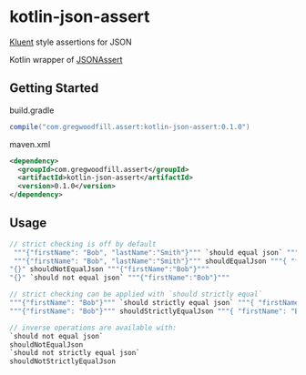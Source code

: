 # kotlin-json-assert
[Kluent](https://github.com/MarkusAmshove/Kluent) style assertions for JSON

Kotlin wrapper of [JSONAssert](https://github.com/skyscreamer/JSONassert)

## Getting Started
build.gradle
```groovy
compile("com.gregwoodfill.assert:kotlin-json-assert:0.1.0")
```

maven.xml
```xml
<dependency>
  <groupId>com.gregwoodfill.assert</groupId>
  <artifactId>kotlin-json-assert</artifactId>
  <version>0.1.0</version>
</dependency>
```

## Usage
```kotlin
// strict checking is off by default
 """{"firstName": "Bob", "lastName":"Smith"}""" `should equal json` """{ "firstName": "Bob" }"""
 """{"firstName": "Bob", "lastName":"Smith"}""" shouldEqualJson """{ "firstName": "Bob" }"""
"{}" shouldNotEqualJson """{"firstName":"Bob"}"""
"{}" `should not equal json` """{"firstName":"Bob"}"""

// strict checking can be applied with `should strictly equal`
"""{"firstName": "Bob"}""" `should strictly equal json` """{ "firstName": "Bob" }"""
"""{"firstName": "Bob"}""" shouldStrictlyEqualJson """{ "firstName": "Bob" }"""

// inverse operations are available with:
`should not equal json`
shouldNotEqualJson
`should not strictly equal json`
shouldNotStrictlyEqualJson
 ```
